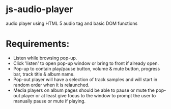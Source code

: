 js-audio-player
===============

audio player using HTML 5 audio tag and basic DOM functions

Requirements:
=============

- Listen while browsing pop-up.  
- Click 'listen' to open pop-up window or bring to front if already open.  
- Pop-up to contain play/pause button, volume & mute button, progress bar, track title & album name. 
- Pop-out player will have a selection of track samples and will start in random order when it is relaunched. 
- Media players on album pages should be able to pause or mute the pop-out player or at least give focus to the window to prompt the user to manually pause or mute if playing.